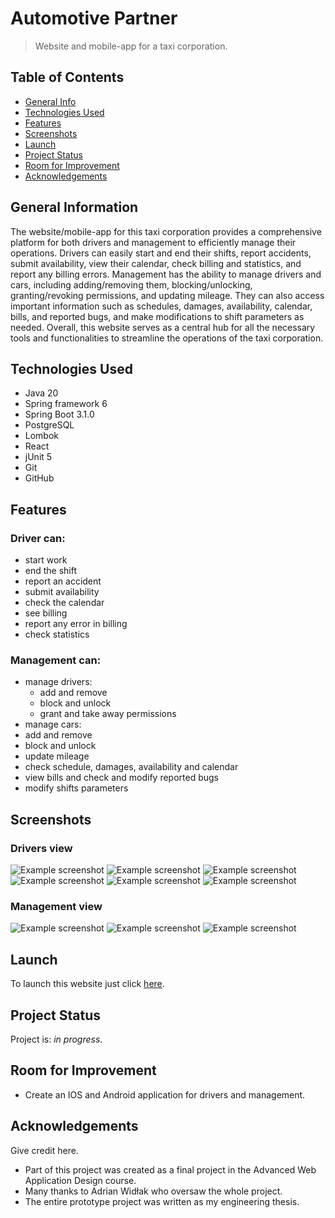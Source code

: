 # Automotive Partner

> Website and mobile-app for a taxi corporation.

## Table of Contents

* [General Info](#general-information)
* [Technologies Used](#technologies-used)
* [Features](#features)
* [Screenshots](#screenshots)
* [Launch](#launch)
* [Project Status](#project-status)
* [Room for Improvement](#room-for-improvement)
* [Acknowledgements](#acknowledgements)

## General Information

The website/mobile-app for this taxi corporation provides a comprehensive platform for both drivers and management to efficiently manage their operations. Drivers can easily start and end their shifts, report accidents, submit availability, view their calendar, check billing and statistics, and report any billing errors. Management has the ability to manage drivers and cars, including adding/removing them, blocking/unlocking, granting/revoking permissions, and updating mileage. They can also access important information such as schedules, damages, availability, calendar, bills, and reported bugs, and make modifications to shift parameters as needed. Overall, this website serves as a central hub for all the necessary tools and functionalities to streamline the operations of the taxi corporation.

## Technologies Used

- Java 20
- Spring framework 6
- Spring Boot 3.1.0
- PostgreSQL
- Lombok
- React
- jUnit 5
- Git
- GitHub

## Features

### Driver can:

- start work
- end the shift
- report an accident
- submit availability
- check the calendar
- see billing
- report any error in billing
- check statistics

### Management can:

- manage drivers:
    - add and remove
    - block and unlock
    - grant and take away permissions
- manage cars:
- add and remove
- block and unlock
- update mileage
- check schedule, damages, availability and calendar
- view bills and check and modify reported bugs
- modify shifts parameters

## Screenshots

### Drivers view

![Example screenshot](./docs/screenshots/login_page.png)
![Example screenshot](./docs/screenshots/start_shift.png)
![Example screenshot](./docs/screenshots/end_shift.png)
![Example screenshot](./docs/screenshots/accident.png)
![Example screenshot](./docs/screenshots/submit_availability.png)
![Example screenshot](./docs/screenshots/calendar.png)

### Management view

![Example screenshot](./docs/screenshots/add_driver.png)
![Example screenshot](./docs/screenshots/add_admin.png)
![Example screenshot](./docs/screenshots/add_car.png)

## Launch

To launch this website just click [here](https://www.automotive-partner.com).

## Project Status

Project is: _in progress_.

## Room for Improvement

- Create an IOS and Android application for drivers and management.

## Acknowledgements

Give credit here.

- Part of this project was created as a final project in the Advanced Web Application Design course.
- Many thanks to Adrian Widłak who oversaw the whole project.
- The entire prototype project was written as my engineering thesis.
